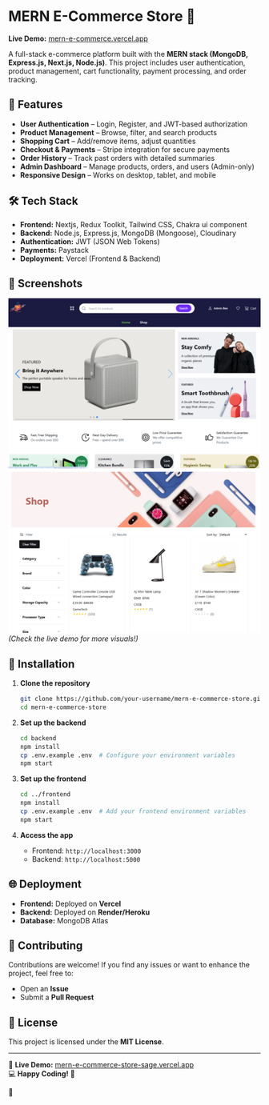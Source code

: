 # MERN E-Commerce Store 🌟  

**Live Demo:** [mern-e-commerce.vercel.app](https://casb-e-commerce.vercel.app/)  

A full-stack e-commerce platform built with the **MERN stack (MongoDB, Express.js, Next.js, Node.js)**. This project includes user authentication, product management, cart functionality, payment processing, and order tracking.  

## 🚀 Features  

- **User Authentication** – Login, Register, and JWT-based authorization  
- **Product Management** – Browse, filter, and search products  
- **Shopping Cart** – Add/remove items, adjust quantities  
- **Checkout & Payments** – Stripe integration for secure payments  
- **Order History** – Track past orders with detailed summaries  
- **Admin Dashboard** – Manage products, orders, and users (Admin-only)  
- **Responsive Design** – Works on desktop, tablet, and mobile  

## 🛠 Tech Stack  

- **Frontend:** Nextjs, Redux Toolkit, Tailwind CSS, Chakra ui component  
- **Backend:** Node.js, Express.js, MongoDB (Mongoose), Cloudinary  
- **Authentication:** JWT (JSON Web Tokens)  
- **Payments:** Paystack  
- **Deployment:** Vercel (Frontend & Backend)  

## 📸 Screenshots  

![Homepage](./e-commerce1.png)  
![Shop](./e-commerce2.png)  
*(Check the live demo for more visuals!)*  

## 🔧 Installation  

1. **Clone the repository**  
   ```sh
   git clone https://github.com/your-username/mern-e-commerce-store.git
   cd mern-e-commerce-store
   ```

2. **Set up the backend**  
   ```sh
   cd backend
   npm install
   cp .env.example .env  # Configure your environment variables
   npm start
   ```

3. **Set up the frontend**  
   ```sh
   cd ../frontend
   npm install
   cp .env.example .env  # Add your frontend environment variables
   npm start
   ```

4. **Access the app**  
   - Frontend: `http://localhost:3000`  
   - Backend: `http://localhost:5000`  

## 🌐 Deployment  

- **Frontend:** Deployed on **Vercel**  
- **Backend:** Deployed on **Render/Heroku**  
- **Database:** MongoDB Atlas  

## 🤝 Contributing  

Contributions are welcome! If you find any issues or want to enhance the project, feel free to:  
- Open an **Issue**  
- Submit a **Pull Request**  

## 📜 License  

This project is licensed under the **MIT License**.  

---

🔗 **Live Demo:** [mern-e-commerce-store-sage.vercel.app](https://mern-e-commerce-store-sage.vercel.app)  
💻 **Happy Coding!** 🚀  

🎯
